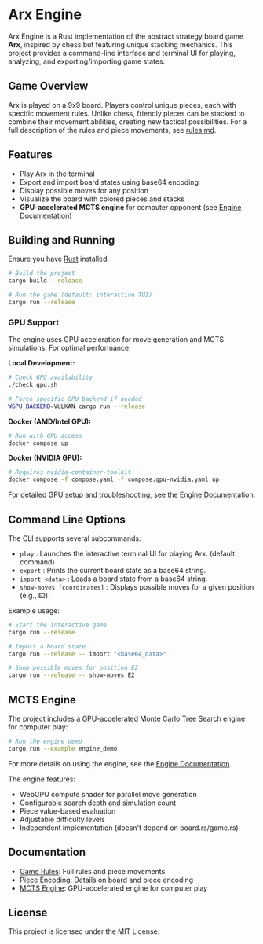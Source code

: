 # Arx Engine

Arx Engine is a Rust implementation of the abstract strategy board game **Arx**, inspired by chess but featuring unique stacking mechanics. This project provides a command-line interface and terminal UI for playing, analyzing, and exporting/importing game states.

## Game Overview
Arx is played on a 9x9 board. Players control unique pieces, each with specific movement rules. Unlike chess, friendly pieces can be stacked to combine their movement abilities, creating new tactical possibilities. For a full description of the rules and piece movements, see [rules.md](./rules.md).

## Features
- Play Arx in the terminal
- Export and import board states using base64 encoding
- Display possible moves for any position
- Visualize the board with colored pieces and stacks
- **GPU-accelerated MCTS engine** for computer opponent (see [Engine Documentation](src/engine/README.md))

## Building and Running

Ensure you have [Rust](https://www.rust-lang.org/tools/install) installed.

```sh
# Build the project
cargo build --release

# Run the game (default: interactive TUI)
cargo run --release
```

### GPU Support

The engine uses GPU acceleration for move generation and MCTS simulations. For optimal performance:

**Local Development:**
```sh
# Check GPU availability
./check_gpu.sh

# Force specific GPU backend if needed
WGPU_BACKEND=VULKAN cargo run --release
```

**Docker (AMD/Intel GPU):**
```sh
# Run with GPU access
docker compose up
```

**Docker (NVIDIA GPU):**
```sh
# Requires nvidia-container-toolkit
docker compose -f compose.yaml -f compose.gpu-nvidia.yaml up
```

For detailed GPU setup and troubleshooting, see the [Engine Documentation](src/engine/README.md#gpu-setup-and-troubleshooting).

## Command Line Options
The CLI supports several subcommands:

- `play` : Launches the interactive terminal UI for playing Arx. (default command)
- `export` : Prints the current board state as a base64 string.
- `import <data>` : Loads a board state from a base64 string.
- `show-moves [coordinates]` : Displays possible moves for a given position (e.g., `E2`).

Example usage:
```sh
# Start the interactive game
cargo run --release

# Import a board state
cargo run --release -- import "<base64_data>"

# Show possible moves for position E2
cargo run --release -- show-moves E2
```

## MCTS Engine

The project includes a GPU-accelerated Monte Carlo Tree Search engine for computer play:

```sh
# Run the engine demo
cargo run --example engine_demo
```

For more details on using the engine, see the [Engine Documentation](src/engine/README.md).

The engine features:
- WebGPU compute shader for parallel move generation
- Configurable search depth and simulation count
- Piece value-based evaluation
- Adjustable difficulty levels
- Independent implementation (doesn't depend on board.rs/game.rs)

## Documentation
- [Game Rules](./rules.md): Full rules and piece movements
- [Piece Encoding](.github/instructions/piece_encoding.instructions.md): Details on board and piece encoding
- [MCTS Engine](src/engine/README.md): GPU-accelerated engine for computer play

## License
This project is licensed under the MIT License.

